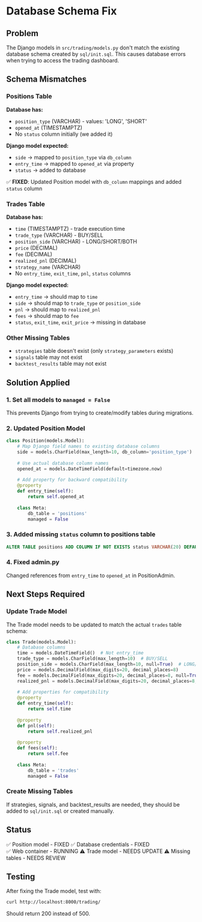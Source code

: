 # Database Schema Fix

## Problem

The Django models in `src/trading/models.py` don't match the existing database schema created by `sql/init.sql`. This causes database errors when trying to access the trading dashboard.

## Schema Mismatches

### Positions Table
**Database has:**
- `position_type` (VARCHAR) - values: 'LONG', 'SHORT'
- `opened_at` (TIMESTAMPTZ)
- No `status` column initially (we added it)

**Django model expected:**
- `side` → mapped to `position_type` via `db_column`
- `entry_time` → mapped to `opened_at` via property
- `status` → added to database

✅ **FIXED**: Updated Position model with `db_column` mappings and added `status` column

### Trades Table
**Database has:**
- `time` (TIMESTAMPTZ) - trade execution time  
- `trade_type` (VARCHAR) - BUY/SELL
- `position_side` (VARCHAR) - LONG/SHORT/BOTH
- `price` (DECIMAL)
- `fee` (DECIMAL)
- `realized_pnl` (DECIMAL)
- `strategy_name` (VARCHAR)
- No `entry_time`, `exit_time`, `pnl`, `status` columns

**Django model expected:**
- `entry_time` → should map to `time`
- `side` → should map to `trade_type` or `position_side`
- `pnl` → should map to `realized_pnl`
- `fees` → should map to `fee`
- `status`, `exit_time`, `exit_price` → missing in database

### Other Missing Tables
- `strategies` table doesn't exist (only `strategy_parameters` exists)
- `signals` table may not exist
- `backtest_results` table may not exist

## Solution Applied

### 1. Set all models to `managed = False`
This prevents Django from trying to create/modify tables during migrations.

### 2. Updated Position Model
```python
class Position(models.Model):
    # Map Django field names to existing database columns
    side = models.CharField(max_length=10, db_column='position_type')
    
    # Use actual database column names
    opened_at = models.DateTimeField(default=timezone.now)
    
    # Add property for backward compatibility
    @property
    def entry_time(self):
        return self.opened_at
    
    class Meta:
        db_table = 'positions'
        managed = False
```

### 3. Added missing `status` column to positions table
```sql
ALTER TABLE positions ADD COLUMN IF NOT EXISTS status VARCHAR(20) DEFAULT 'open';
```

### 4. Fixed admin.py
Changed references from `entry_time` to `opened_at` in PositionAdmin.

## Next Steps Required

### Update Trade Model
The Trade model needs to be updated to match the actual `trades` table schema:

```python
class Trade(models.Model):
    # Database columns
    time = models.DateTimeField()  # Not entry_time
    trade_type = models.CharField(max_length=10)  # BUY/SELL
    position_side = models.CharField(max_length=10, null=True)  # LONG/SHORT/BOTH
    price = models.DecimalField(max_digits=20, decimal_places=8)
    fee = models.DecimalField(max_digits=20, decimal_places=8, null=True)
    realized_pnl = models.DecimalField(max_digits=20, decimal_places=8, null=True)
    
    # Add properties for compatibility
    @property
    def entry_time(self):
        return self.time
    
    @property
    def pnl(self):
        return self.realized_pnl
    
    @property
    def fees(self):
        return self.fee
    
    class Meta:
        db_table = 'trades'
        managed = False
```

### Create Missing Tables
If strategies, signals, and backtest_results are needed, they should be added to `sql/init.sql` or created manually.

## Status

✅ Position model - FIXED
✅ Database credentials - FIXED  
✅ Web container - RUNNING
⚠️ Trade model - NEEDS UPDATE
⚠️ Missing tables - NEEDS REVIEW

## Testing

After fixing the Trade model, test with:
```bash
curl http://localhost:8000/trading/
```

Should return 200 instead of 500.
